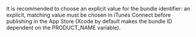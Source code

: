 It is recommended to choose an explicit value for the bundle identifier: an explicit, matching value must be chosen in iTunes Connect before publishing in the App Store (Xcode by default makes the bundle ID dependent on the PRODUCT_NAME variable).
